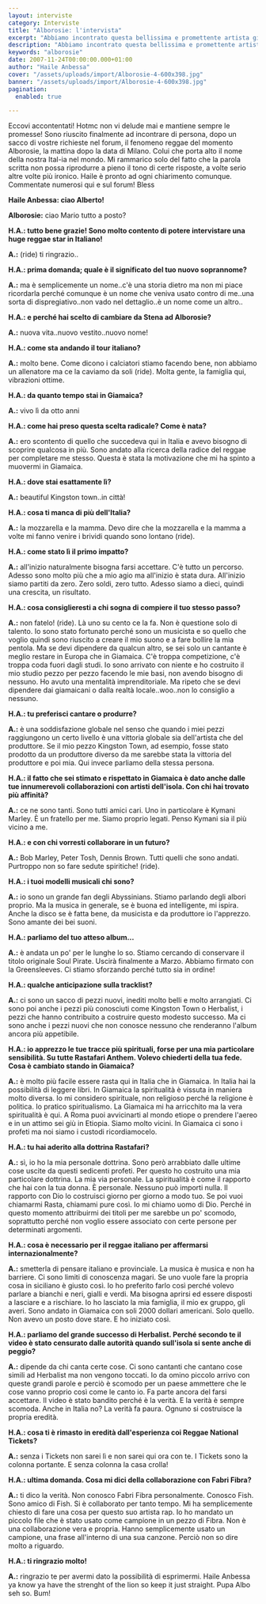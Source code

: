 ```yaml
---
layout: interviste
category: Interviste
title: "Alborosie: l'intervista"
excerpt: "Abbiamo incontrato questa bellissima e promettente artista giamaicana che ha aperto il concerto di Alborosie a Milano ed è anche sua corista. Un voce incredibile che promette certamente grandi cose"
description: "Abbiamo incontrato questa bellissima e promettente artista giamaicana che ha aperto il concerto di Alborosie a Milano ed è anche sua corista. Un voce incredibile che promette certamente grandi cose"
keywords: "alborosie"
date: 2007-11-24T00:00:00.000+01:00
author: "Haile Anbessa"
cover: "/assets/uploads/import/Alborosie-4-600x398.jpg"
banner: "/assets/uploads/import/Alborosie-4-600x398.jpg"
pagination:
  enabled: true

---
```


Eccovi accontentati! Hotmc non vi delude mai e mantiene sempre le promesse! Sono riuscito finalmente ad incontrare di persona, dopo un sacco di vostre richieste nel forum, il fenomeno reggae del momento Alborosie, la mattina dopo la data di Milano. Colui che porta alto il nome della nostra Ital-ia nel mondo. Mi rammarico solo del fatto che la parola scritta non possa riprodurre a pieno il tono di certe risposte, a volte serio altre volte più ironico. Haile è pronto ad ogni chiarimento comunque. Commentate numerosi qui e sul forum! Bless

**Haile Anbessa: ciao Alberto!**

**Alborosie:** ciao Mario tutto a posto?

**H.A.: tutto bene grazie! Sono molto contento di potere intervistare una huge reggae star in Italiano!**

**A.:** (ride) ti ringrazio..

**H.A.: prima domanda; quale è il significato del tuo nuovo soprannome?**

**A.:** ma è semplicemente un nome..c'è una storia dietro ma non mi piace ricordarla perché comunque è un nome che veniva usato contro di me..una sorta di dispregiativo..non vado nel dettaglio..è un nome come un altro..

**H.A.: e perché hai scelto di cambiare da Stena ad Alborosie?**

**A.:** nuova vita..nuovo vestito..nuovo nome!

**H.A.: come sta andando il tour italiano?**

**A.:** molto bene. Come dicono i calciatori stiamo facendo bene, non abbiamo un allenatore ma ce la caviamo da soli (ride). Molta gente, la famiglia qui, vibrazioni ottime.

**H.A.: da quanto tempo stai in Giamaica?**

**A.:** vivo lì da otto anni

**H.A.: come hai preso questa scelta radicale? Come è nata?**

**A.:** ero scontento di quello che succedeva qui in Italia e avevo bisogno di scoprire qualcosa in più. Sono andato alla ricerca della radice del reggae per completare me stesso. Questa è stata la motivazione che mi ha spinto a muovermi in Giamaica.

**H.A.: dove stai esattamente lì?**

**A.:** beautiful Kingston town..in città!

**H.A.: cosa ti manca di più dell'Italia?**

**A.:** la mozzarella e la mamma. Devo dire che la mozzarella e la mamma a volte mi fanno venire i brividi quando sono lontano (ride).

**H.A.: come stato lì il primo impatto?**

**A.:** all'inizio naturalmente bisogna farsi accettare. C'è tutto un percorso. Adesso sono molto più che a mio agio ma all'inizio è stata dura. All'inizio siamo partiti da zero. Zero soldi, zero tutto. Adesso siamo a dieci, quindi una crescita, un risultato.

**H.A.: cosa consiglieresti a chi sogna di compiere il tuo stesso passo?**

**A.:** non fatelo! (ride). Là uno su cento ce la fa. Non è questione solo di talento. Io sono stato fortunato perché sono un musicista e so quello che voglio quindi sono riuscito a creare il mio suono e a fare bollire la mia pentola. Ma se devi dipendere da qualcun altro, se sei solo un cantante è meglio restare in Europa che in Giamaica. C'è troppa competizione, c'è troppa coda fuori dagli studi. Io sono arrivato con niente e ho costruito il mio studio pezzo per pezzo facendo le mie basi, non avendo bisogno di nessuno. Ho avuto una mentalità imprenditoriale. Ma ripeto che se devi dipendere dai giamaicani o dalla realtà locale..woo..non lo consiglio a nessuno.

**H.A.: tu preferisci cantare o produrre?**

**A.:** è una soddisfazione globale nel senso che quando i miei pezzi raggiungono un certo livello è una vittoria globale sia dell'artista che del produttore. Se il mio pezzo Kingston Town, ad esempio, fosse stato prodotto da un produttore diverso da me sarebbe stata la vittoria del produttore e poi mia. Qui invece parliamo della stessa persona.

**H.A.: il fatto che sei stimato e rispettato in Giamaica è dato anche dalle tue innumerevoli collaborazioni con artisti dell'isola. Con chi hai trovato più affinità?**

**A.:** ce ne sono tanti. Sono tutti amici cari. Uno in particolare è Kymani Marley. È un fratello per me. Siamo proprio legati. Penso Kymani sia il più vicino a me.

**H.A.: e con chi vorresti collaborare in un futuro?**

**A.:** Bob Marley, Peter Tosh, Dennis Brown. Tutti quelli che sono andati. Purtroppo non so fare sedute spiritiche! (ride).

**H.A.: i tuoi modelli musicali chi sono?**

**A.:** io sono un grande fan degli Abyssinians. Stiamo parlando degli albori proprio. Ma la musica in generale, se è buona ed intelligente, mi ispira. Anche la disco se è fatta bene, da musicista e da produttore io l'apprezzo. Sono amante dei bei suoni.

**H.A.: parliamo del tuo atteso album...**

**A.:** è andata un po' per le lunghe lo so. Stiamo cercando di conservare il titolo originale Soul Pirate. Uscirà finalmente a Marzo. Abbiamo firmato con la Greensleeves. Ci stiamo sforzando perché tutto sia in ordine!

**H.A.: qualche anticipazione sulla tracklist?**

**A.:** ci sono un sacco di pezzi nuovi, inediti molto belli e molto arrangiati. Ci sono poi anche i pezzi più conosciuti come Kingston Town o Herbalist, i pezzi che hanno contribuito a costruire questo modesto successo. Ma ci sono anche i pezzi nuovi che non conosce nessuno che renderanno l'album ancora più appetibile.

**H.A.: io apprezzo le tue tracce più spirituali, forse per una mia particolare sensibilità. Su tutte Rastafari Anthem. Volevo chiederti della tua fede. Cosa è cambiato stando in Giamaica?**

**A.:** è molto più facile essere rasta qui in Italia che in Giamaica. In Italia hai la possibilità di leggere libri. In Giamaica la spiritualità è vissuta in maniera molto diversa. Io mi considero spirituale, non religioso perché la religione è politica. Io pratico spiritualismo. La Giamaica mi ha arricchito ma la vera spiritualità è qui. A Roma puoi avvicinarti al mondo etiope o prendere l'aereo e in un attimo sei giù in Etiopia. Siamo molto vicini. In Giamaica ci sono i profeti ma noi siamo i custodi ricordiamocelo.

**H.A.: tu hai aderito alla dottrina Rastafari?**

**A.:** sì, io ho la mia personale dottrina. Sono però arrabbiato dalle ultime cose uscite da questi sedicenti profeti. Per questo ho costruito una mia particolare dottrina. La mia via personale. La spiritualità è come il rapporto che hai con la tua donna. È personale. Nessuno può importi nulla. Il rapporto con Dio lo costruisci giorno per giorno a modo tuo. Se poi vuoi chiamarmi Rasta, chiamami pure così. Io mi chiamo uomo di Dio. Perché in questo momento attribuirmi dei titoli per me sarebbe un po' scomodo, soprattutto perché non voglio essere associato con certe persone per determinati argomenti.

**H.A.: cosa è necessario per il reggae italiano per affermarsi internazionalmente?**

**A.:** smetterla di pensare italiano e provinciale. La musica è musica e non ha barriere. Ci sono limiti di conoscenza magari. Se uno vuole fare la propria cosa in siciliano è giusto così. Io ho preferito farlo così perché volevo parlare a bianchi e neri, gialli e verdi. Ma bisogna aprirsi ed essere disposti a lasciare e a rischiare. Io ho lasciato la mia famiglia, il mio ex gruppo, gli averi. Sono andato in Giamaica con soli 2000 dollari americani. Solo quello. Non avevo un posto dove stare. E ho iniziato così.

**H.A.: parliamo del grande successo di Herbalist. Perché secondo te il video è stato censurato dalle autorità quando sull'isola si sente anche di peggio?**

**A.:** dipende da chi canta certe cose. Ci sono cantanti che cantano cose simili ad Herbalist ma non vengono toccati. Io da omino piccolo arrivo con queste grandi parole e perciò è scomodo per un paese ammettere che le cose vanno proprio così come le canto io. Fa parte ancora del farsi accettare. Il video è stato bandito perché è la verità. E la verità è sempre scomoda. Anche in Italia no? La verità fa paura. Ognuno si costruisce la propria eredità.

**H.A.: cosa ti è rimasto in eredità dall'esperienza coi Reggae National Tickets?**

**A.:** senza i Tickets non sarei lì e non sarei qui ora con te. I Tickets sono la colonna portante. E senza colonna la casa crolla!

**H.A.: ultima domanda. Cosa mi dici della collaborazione con Fabri Fibra?**

**A.:** ti dico la verità. Non conosco Fabri Fibra personalmente. Conosco Fish. Sono amico di Fish. Si è collaborato per tanto tempo. Mi ha semplicemente chiesto di fare una cosa per questo suo artista rap. Io ho mandato un piccolo file che è stato usato come campione in un pezzo di Fibra. Non è una collaborazione vera e propria. Hanno semplicemente usato un campione, una frase all'interno di una sua canzone. Perciò non so dire molto a riguardo.

**H.A.: ti ringrazio molto!**

**A.:** ringrazio te per avermi dato la possibilità di esprimermi. Haile Anbessa ya know ya have the strenght of the lion so keep it just straight. Pupa Albo seh so. Bum!
